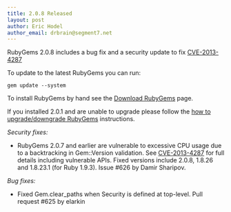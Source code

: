 ```yaml
---
title: 2.0.8 Released
layout: post
author: Eric Hodel
author_email: drbrain@segment7.net
---
```


RubyGems 2.0.8 includes a bug fix and a security update to fix
[CVE-2013-4287][CVE-2013-4287]

To update to the latest RubyGems you can run:

    gem update --system

To install RubyGems by hand see the [Download RubyGems][download] page.

If you installed 2.0.1 and are unable to upgrade please follow the [how to
upgrade/downgrade RubyGems][upgrading] instructions.

_Security fixes:_

* RubyGems 2.0.7 and earlier are vulnerable to excessive CPU usage due to a backtracking in Gem::Version validation.  See [CVE-2013-4287][CVE-2013-4287] for full details including vulnerable APIs.  Fixed versions include 2.0.8, 1.8.26 and 1.8.23.1 (for Ruby 1.9.3).  Issue #626 by Damir Sharipov.

_Bug fixes:_

* Fixed Gem.clear_paths when Security is defined at top-level.  Pull request #625 by elarkin

[download]: http://rubygems.org/pages/download
[upgrading]: http://rubygems.rubyforge.org/rubygems-update/UPGRADING_rdoc.html
[CVE-2013-4287]: /2013/09/09/CVE-2013-4287.html

